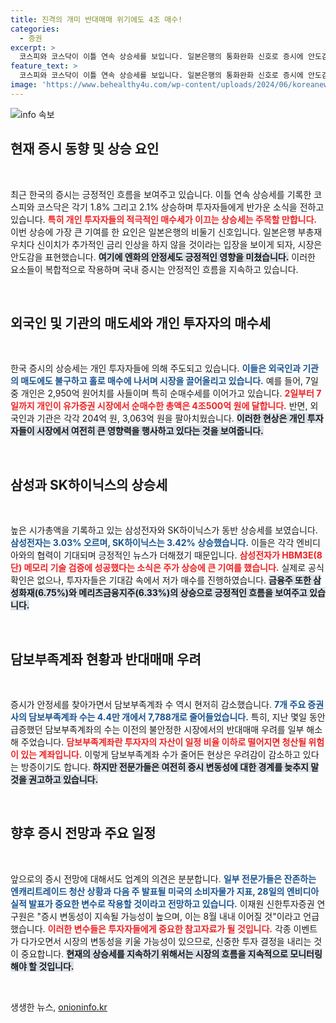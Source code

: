 ```yaml
---
title: 진격의 개미 반대매매 위기에도 4조 매수!
categories:
  - 증권
excerpt: >
  코스피와 코스닥이 이틀 연속 상승세를 보입니다. 일본은행의 통화완화 신호로 증시에 안도감이 피어나고, 개인 투자자들이 매수세를 주도하면서 담보부족계좌도 급감했습니다. 증시는 안정세를 찾아가지만, 여전히 변동성에 대한 경계는 필요합니다.
feature_text: >
  코스피와 코스닥이 이틀 연속 상승세를 보입니다. 일본은행의 통화완화 신호로 증시에 안도감이 피어나고, 개인 투자자들이 매수세를 주도하면서 담보부족계좌도 급감했습니다. 증시는 안정세를 찾아가지만, 여전히 변동성에 대한 경계는 필요합니다.
image: 'https://www.behealthy4u.com/wp-content/uploads/2024/06/koreanews.jpg'
---
```


<p><img src="https://www.behealthy4u.com/wp-content/uploads/2024/06/koreanews.jpg" alt="info 속보" /></p>

<h2 data-ke-size="size26">현재 증시 동향 및 상승 요인</h2>

<p data-ke-size="size16">&nbsp;</p>

<p>최근 한국의 증시는 긍정적인 흐름을 보여주고 있습니다. 이틀 연속 상승세를 기록한 코스피와 코스닥은 각기 1.8% 그리고 2.1% 상승하며 투자자들에게 반가운 소식을 전하고 있습니다. <b><span style="color: #ee2323;">특히 개인 투자자들의 적극적인 매수세가 이끄는 상승세는 주목할 만합니다.</span></b> 이번 상승에 가장 큰 기여를 한 요인은 일본은행의 비둘기 신호입니다. 일본은행 부총재 우치다 신이치가 추가적인 금리 인상을 하지 않을 것이라는 입장을 보이게 되자, 시장은 안도감을 표현했습니다. <b><span style="background-color: #21538527;">여기에 엔화의 안정세도 긍정적인 영향을 미쳤습니다.</span></b> 이러한 요소들이 복합적으로 작용하며 국내 증시는 안정적인 흐름을 지속하고 있습니다. </p>

<p data-ke-size="size16">&nbsp;</p>

<h2 data-ke-size="size26">외국인 및 기관의 매도세와 개인 투자자의 매수세</h2>

<p data-ke-size="size16">&nbsp;</p>

<p>한국 증시의 상승세는 개인 투자자들에 의해 주도되고 있습니다. <b><span style="color: #1a5490;">이들은 외국인과 기관의 매도에도 불구하고 홀로 매수에 나서며 시장을 끌어올리고 있습니다.</span></b> 예를 들어, 7일 중 개인은 2,950억 원어치를 사들이며 특히 순매수세를 이어가고 있습니다. <b><span style="color: #ee2323;">2일부터 7일까지 개인이 유가증권 시장에서 순매수한 총액은 4조500억 원에 달합니다.</span></b> 반면, 외국인과 기관은 각각 204억 원, 3,063억 원을 팔아치웠습니다. <b><span style="background-color: #21538527;">이러한 현상은 개인 투자자들이 시장에서 여전히 큰 영향력을 행사하고 있다는 것을 보여줍니다.</span></b></p>

<p data-ke-size="size16">&nbsp;</p>

<h2 data-ke-size="size26">삼성과 SK하이닉스의 상승세</h2>

<p data-ke-size="size16">&nbsp;</p>

<p>높은 시가총액을 기록하고 있는 삼성전자와 SK하이닉스가 동반 상승세를 보였습니다. <b><span style="color: #1a5490;">삼성전자는 3.03% 오르며, SK하이닉스는 3.42% 상승했습니다.</span></b> 이들은 각각 엔비디아와의 협력이 기대되며 긍정적인 뉴스가 더해졌기 때문입니다. <b><span style="color: #ee2323;">삼성전자가 HBM3E(8단) 메모리 기술 검증에 성공했다는 소식은 주가 상승에 큰 기여를 했습니다.</span></b> 실제로 공식 확인은 없으나, 투자자들은 기대감 속에서 저가 매수를 진행하였습니다. <b><span style="background-color: #21538527;">금융주 또한 삼성화재(6.75%)와 메리츠금융지주(6.33%)의 상승으로 긍정적인 흐름을 보여주고 있습니다.</span></b></p>

<p data-ke-size="size16">&nbsp;</p>

<h2 data-ke-size="size26">담보부족계좌 현황과 반대매매 우려</h2>

<p data-ke-size="size16">&nbsp;</p>

<p>증시가 안정세를 찾아가면서 담보부족계좌 수 역시 현저히 감소했습니다. <b><span style="color: #1a5490;">7개 주요 증권사의 담보부족계좌 수는 4.4만 개에서 7,788개로 줄어들었습니다.</span></b> 특히, 지난 몇일 동안 급증했던 담보부족계좌의 수는 이전의 불안정한 시장에서의 반대매매 우려를 일부 해소해 주었습니다. <b><span style="color: #ee2323;">담보부족계좌란 투자자의 자산이 일정 비율 이하로 떨어지면 청산될 위험이 있는 계좌입니다.</span></b> 이렇게 담보부족계좌 수가 줄어든 현상은 우려감이 감소하고 있다는 방증이기도 합니다. <b><span style="background-color: #21538527;">하지만 전문가들은 여전히 증시 변동성에 대한 경계를 늦추지 말 것을 권고하고 있습니다.</span></b></p>

<p data-ke-size="size16">&nbsp;</p>

<h2 data-ke-size="size26">향후 증시 전망과 주요 일정</h2>

<p data-ke-size="size16">&nbsp;</p>

<p>앞으로의 증시 전망에 대해서도 업계의 의견은 분분합니다. <b><span style="color: #1a5490;">일부 전문가들은 잔존하는 엔캐리트레이드 청산 상황과 다음 주 발표될 미국의 소비자물가 지표, 28일의 엔비디아 실적 발표가 중요한 변수로 작용할 것이라고 전망하고 있습니다.</span></b> 이재원 신한투자증권 연구원은 "증시 변동성이 지속될 가능성이 높으며, 이는 8월 내내 이어질 것"이라고 언급했습니다. <b><span style="color: #ee2323;">이러한 변수들은 투자자들에게 중요한 참고자료가 될 것입니다.</span></b> 각종 이벤트가 다가오면서 시장의 변동성을 키울 가능성이 있으므로, 신중한 투자 결정을 내리는 것이 중요합니다. <b><span style="background-color: #21538527;">현재의 상승세를 지속하기 위해서는 시장의 흐름을 지속적으로 모니터링해야 할 것입니다.</span></b></p>

<p data-ke-size="size16">&nbsp;</p>
생생한 뉴스, <a href="https://onioninfo.kr" rel="dofollow">onioninfo.kr</a>


